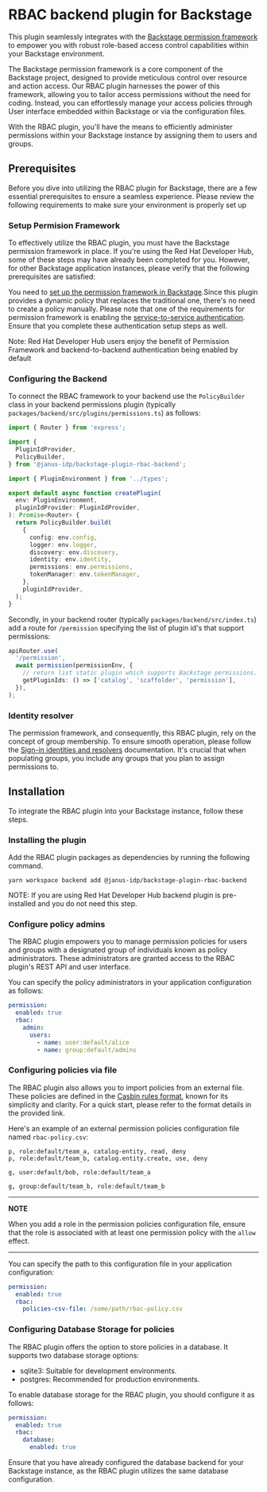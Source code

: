 # RBAC backend plugin for Backstage

This plugin seamlessly integrates with the [Backstage permission framework](https://backstage.io/docs/permissions/overview/) to empower you with robust role-based access control capabilities within your Backstage environment.

The Backstage permission framework is a core component of the Backstage project, designed to provide meticulous control over resource and action access. Our RBAC plugin harnesses the power of this framework, allowing you to tailor access permissions without the need for coding. Instead, you can effortlessly manage your access policies through User interface embedded within Backstage or via the configuration files.

With the RBAC plugin, you'll have the means to efficiently administer permissions within your Backstage instance by assigning them to users and groups.

## Prerequisites

Before you dive into utilizing the RBAC plugin for Backstage, there are a few essential prerequisites to ensure a seamless experience. Please review the following requirements to make sure your environment is properly set up

### Setup Permision Framework

To effectively utilize the RBAC plugin, you must have the Backstage permission framework in place. If you're using the Red Hat Developer Hub, some of these steps may have already been completed for you. However, for other Backstage application instances, please verify that the following prerequisites are satisfied:

You need to [set up the permission framework in Backstage](https://backstage.io/docs/permissions/getting-started/).Since this plugin provides a dynamic policy that replaces the traditional one, there's no need to create a policy manually. Please note that one of the requirements for permission framework is enabling the [service-to-service authentication](https://backstage.io/docs/auth/service-to-service-auth/#setup). Ensure that you complete these authentication setup steps as well.

Note: Red Hat Developer Hub users enjoy the benefit of Permission Framework and backend-to-backend authentication being enabled by default

### Configuring the Backend

To connect the RBAC framework to your backend use the `PolicyBuilder` class in your backend permissions plugin (typically `packages/backend/src/plugins/permissions.ts`) as follows:

```ts
import { Router } from 'express';

import {
  PluginIdProvider,
  PolicyBuilder,
} from '@janus-idp/backstage-plugin-rbac-backend';

import { PluginEnvironment } from '../types';

export default async function createPlugin(
  env: PluginEnvironment,
  pluginIdProvider: PluginIdProvider,
): Promise<Router> {
  return PolicyBuilder.build(
    {
      config: env.config,
      logger: env.logger,
      discovery: env.discovery,
      identity: env.identity,
      permissions: env.permissions,
      tokenManager: env.tokenManager,
    },
    pluginIdProvider,
  );
}
```

Secondly, in your backend router (typically `packages/backend/src/index.ts`) add a route for `/permission` specifying the list of plugin id's that support permissions:

```ts
apiRouter.use(
  '/permission',
  await permission(permissionEnv, {
    // return list static plugin which supports Backstage permissions.
    getPluginIds: () => ['catalog', 'scaffolder', 'permission'],
  }),
);
```

### Identity resolver

The permission framework, and consequently, this RBAC plugin, rely on the concept of group membership. To ensure smooth operation, please follow the [Sign-in identities and resolvers](https://backstage.io/docs/auth/identity-resolver/) documentation. It's crucial that when populating groups, you include any groups that you plan to assign permissions to.

## Installation

To integrate the RBAC plugin into your Backstage instance, follow these steps.

### Installing the plugin

Add the RBAC plugin packages as dependencies by running the following command.

```SHELL
yarn workspace backend add @janus-idp/backstage-plugin-rbac-backend
```

NOTE: If you are using Red Hat Developer Hub backend plugin is pre-installed and you do not need this step.

### Configure policy admins

The RBAC plugin empowers you to manage permission policies for users and groups with a designated group of individuals known as policy administrators. These administrators are granted access to the RBAC plugin's REST API and user interface.

You can specify the policy administrators in your application configuration as follows:

```YAML
permission:
  enabled: true
  rbac:
    admin:
      users:
        - name: user:default/alice
        - name: group:default/admins
```

### Configuring policies via file

The RBAC plugin also allows you to import policies from an external file. These policies are defined in the [Casbin rules format](https://casbin.org/docs/category/the-basics), known for its simplicity and clarity. For a quick start, please refer to the format details in the provided link.

Here's an example of an external permission policies configuration file named `rbac-policy.csv`:

```CSV
p, role:default/team_a, catalog-entity, read, deny
p, role:default/team_b, catalog.entity.create, use, deny

g, user:default/bob, role:default/team_a

g, group:default/team_b, role:default/team_b
```

---

**NOTE**

When you add a role in the permission policies configuration file, ensure that the role is associated with at least one permission policy with the `allow` effect.

---

You can specify the path to this configuration file in your application configuration:

```YAML
permission:
  enabled: true
  rbac:
    policies-csv-file: /some/path/rbac-policy.csv
```

### Configuring Database Storage for policies

The RBAC plugin offers the option to store policies in a database. It supports two database storage options:

- sqlite3: Suitable for development environments.
- postgres: Recommended for production environments.

To enable database storage for the RBAC plugin, you should configure it as follows:

```YAML
permission:
  enabled: true
  rbac:
    database:
      enabled: true
```

Ensure that you have already configured the database backend for your Backstage instance, as the RBAC plugin utilizes the same database configuration.
